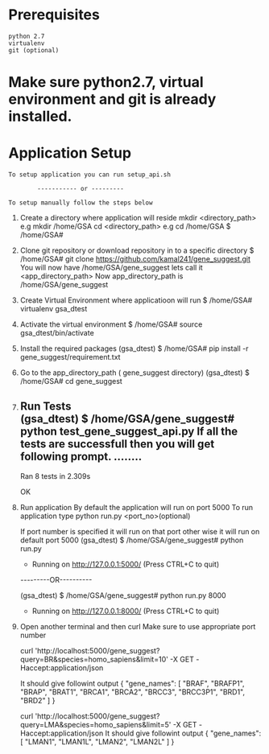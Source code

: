 # Prerequisites
	python 2.7
	virtualenv
	git (optional)

# Make sure python2.7, virtual environment  and git is already installed.

# Application Setup
	To setup application you can run setup_api.sh
	
			-----------	or ---------
	
	To setup manually follow the steps below

 1) Create a directory where application will reside
 	mkdir <directory_path>		e.g mkdir /home/GSA
 	cd <directory_path>			e.g cd /home/GSA
 	$ /home/GSA# 

 2) Clone git repository or download repository in to a specific directory
 	$ /home/GSA# git clone https://github.com/kamal241/gene_suggest.git
 	You will now have /home/GSA/gene_suggest lets call it <app_directory_path>
 	Now app_directory_path is /home/GSA/gene_suggest

 3) Create Virtual Environment where applicatioon will run
 	$ /home/GSA# virtualenv gsa_dtest

 4) Activate the virtual environment
 	$ /home/GSA# source gsa_dtest/bin/activate

 5) Install the required packages
 	(gsa_dtest) $ /home/GSA# pip install -r gene_suggest/requirement.txt

 6) Go to the  app_directory_path  ( gene_suggest directory) 
 	(gsa_dtest) $ /home/GSA# cd gene_suggest


 8) Run Tests  	
 	(gsa_dtest) $ /home/GSA/gene_suggest# python test_gene_suggest_api.py
 	If all the tests are successfull then you will get following prompt.
 	........
	----------------------------------------------------------------------
	Ran 8 tests in 2.309s

	OK
	
 8) Run application
 	By default the application will run on port 5000
 	To run application type python run.py <port_no>(optional)

 	If port number is specified it will run on that port other wise it will run on default port 5000
 	(gsa_dtest) $ /home/GSA/gene_suggest# python run.py
 	 * Running on http://127.0.0.1:5000/ (Press CTRL+C to quit)

 	 ---------OR----------

	(gsa_dtest) $ /home/GSA/gene_suggest# python run.py 8000
 	 * Running on http://127.0.0.1:8000/ (Press CTRL+C to quit)

 9) Open another terminal and then curl
 	Make sure to use appropriate port number

 	curl 'http://localhost:5000/gene_suggest?query=BR&species=homo_sapiens&limit=10' -X GET -Haccept:application/json

 	It should give followint output
	{
	  "gene_names": [
	    "BRAF", 
	    "BRAFP1", 
	    "BRAP", 
	    "BRAT1", 
	    "BRCA1", 
	    "BRCA2", 
	    "BRCC3", 
	    "BRCC3P1", 
	    "BRD1", 
	    "BRD2"
	  ]
	}

	curl 'http://localhost:5000/gene_suggest?query=LMA&species=homo_sapiens&limit=5' -X GET -Haccept:application/json
	It should give followint output
	{
	  "gene_names": [
	    "LMAN1", 
	    "LMAN1L", 
	    "LMAN2", 
	    "LMAN2L"
	  ]
	}